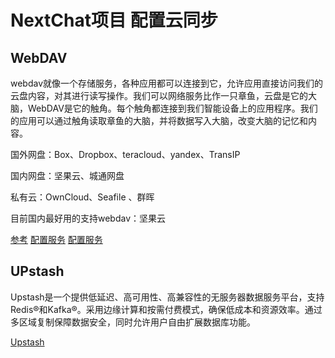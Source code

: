 # NextChat项目 配置云同步


## WebDAV
webdav就像一个存储服务，各种应用都可以连接到它，允许应用直接访问我们的云盘内容，对其进行读写操作。我们可以网络服务比作一只章鱼，云盘是它的大脑，WebDAV是它的触角。每个触角都连接到我们智能设备上的应用程序。我们的应用可以通过触角读取章鱼的大脑，并将数据写入大脑，改变大脑的记忆和内容。

国外网盘：Box、Dropbox、teracloud、yandex、TransIP

国内网盘：坚果云、城通网盘

私有云：OwnCloud、Seafile 、群晖

目前国内最好用的支持webdav：坚果云

[参考](https://sspai.com/post/60540)
[配置服务](https://juicefs.com/docs/zh/community/deployment/webdav/)
[配置服务](https://github.com/xiaogdgenuine/kedamanga-web/issues/1)


## UPstash
Upstash是一个提供低延迟、高可用性、高兼容性的无服务器数据服务平台，支持Redis®和Kafka®。采用边缘计算和按需付费模式，确保低成本和资源效率。通过多区域复制保障数据安全，同时允许用户自由扩展数据库功能。

[Upstash](https://upstash.com/)

